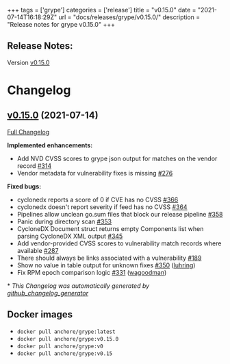 +++
tags = ['grype']
categories = ['release']
title = "v0.15.0"
date = "2021-07-14T16:18:29Z"
url = "docs/releases/grype/v0.15.0/"
description = "Release notes for grype v0.15.0"
+++

## Release Notes:
Version [v0.15.0](https://github.com/anchore/grype/releases/tag/v0.15.0)

# Changelog

## [v0.15.0](https://github.com/anchore/grype/tree/v0.15.0) (2021-07-14)

[Full Changelog](https://github.com/anchore/grype/compare/v0.13.0...v0.15.0)

**Implemented enhancements:**

- Add NVD CVSS scores to grype json output for matches on the vendor record [\#314](https://github.com/anchore/grype/issues/314)
- Vendor metadata for vulnerability fixes is missing [\#276](https://github.com/anchore/grype/issues/276)

**Fixed bugs:**

- cyclonedx reports a score of 0 if CVE has no CVSS [\#366](https://github.com/anchore/grype/issues/366)
- cyclonedx doesn't report severity if feed has no CVSS [\#364](https://github.com/anchore/grype/issues/364)
- Pipelines allow unclean go.sum files that block our release pipeline [\#358](https://github.com/anchore/grype/issues/358)
- Panic during directory scan [\#353](https://github.com/anchore/grype/issues/353)
- CycloneDX Document struct returns empty Components list when parsing CycloneDX XML output [\#345](https://github.com/anchore/grype/issues/345)
- Add vendor-provided CVSS scores to vulnerability match records where available [\#287](https://github.com/anchore/grype/issues/287)
- There should always be links associated with a vulnerability [\#189](https://github.com/anchore/grype/issues/189)
- Show no value in table output for unknown fixes [\#350](https://github.com/anchore/grype/pull/350) ([luhring](https://github.com/luhring))
- Fix RPM epoch comparison logic [\#331](https://github.com/anchore/grype/pull/331) ([wagoodman](https://github.com/wagoodman))



\* *This Changelog was automatically generated by [github_changelog_generator](https://github.com/github-changelog-generator/github-changelog-generator)*


## Docker images

- `docker pull anchore/grype:latest`
- `docker pull anchore/grype:v0.15.0`
- `docker pull anchore/grype:v0`
- `docker pull anchore/grype:v0.15`
